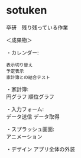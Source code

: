 # sotuken

卒研　残り残っている作業

＜成果物＞

・カレンダー:
    
    表示切り替え
    予定表示
    家計簿との結合テスト
    
・家計簿:   
    円グラフ
    順位グラフ
    
・入力フォーム:    
    データ送信
    データ取得
    
・スプラッシュ画面:  
    アニメーション
    
・デザイン
    アプリ全体の外装

